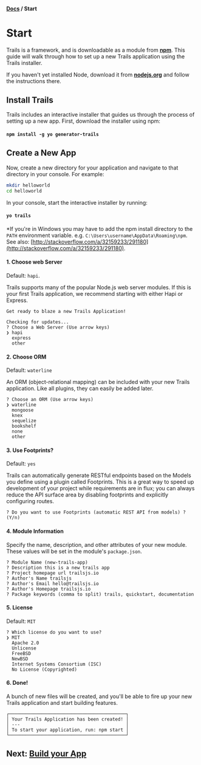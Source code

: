 #### [Docs](../../) / Start

# Start

Trails is a framework, and is downloadable as a module from [**npm**](https://www.npmjs.com/package/trails). This guide will walk through how to set up a new Trails application using the Trails installer.

If you haven't yet installed Node, download it from [**nodejs.org**](https://nodejs.org/en/) and follow the instructions there.

## Install Trails

Trails includes an interactive installer that guides us through the process of setting up a new app. First, download the installer using npm:

#### `npm install -g yo generator-trails`

## Create a New App

Now, create a new directory for your application and navigate to that directory in your console. For example:

```bash
mkdir helloworld
cd helloworld
```

In your console, start the interactive installer by running:

#### `yo trails`

*If you're in Windows you may have to add the npm install directory to the `PATH` environment variable. e.g. `C:\Users\username\AppData\Roaming\npm`. See also: [http://stackoverflow.com/a/32159233/291180](http://stackoverflow.com/a/32159233/291180).

#### 1. Choose web Server

Default: `hapi`.

Trails supports many of the popular Node.js web server modules. If this is your first Trails application, we recommend starting with either Hapi or Express.

```
Get ready to blaze a new Trails Application!

Checking for updates...
? Choose a Web Server (Use arrow keys)
❯ hapi
  express
  other
```

#### 2. Choose ORM

Default: `waterline`

An ORM (object-relational mapping) can be included with your new Trails application. Like all plugins, they can easily be added later.

```
? Choose an ORM (Use arrow keys)
❯ waterline
  mongoose
  knex
  sequelize
  bookshelf
  none
  other
```


#### 3. Use Footprints?

Default: `yes`

Trails can automatically generate RESTful endpoints based on the Models you define using a plugin called Footprints. This is a great way to speed up development of your project while requirements are in flux; you can always reduce the API surface area by disabling footprints and explicitly configuring routes.

```
? Do you want to use Footprints (automatic REST API from models) ? (Y/n)
```

#### 4. Module Information

Specify the name, description, and other attributes of your new module. These values will be set in the module's `package.json`.

```
? Module Name (new-trails-app)
? Description this is a new trails app
? Project homepage url trailsjs.io
? Author's Name trailsjs
? Author's Email hello@trailsjs.io
? Author's Homepage trailsjs.io
? Package keywords (comma to split) trails, quickstart, documentation
```

#### 5. License

Default: `MIT`

```
? Which license do you want to use?
❯ MIT
  Apache 2.0
  Unlicense
  FreeBSD
  NewBSD
  Internet Systems Consortium (ISC)
  No License (Copyrighted)
```

#### 6. Done!

A bunch of new files will be created, and you'll be able to fire up your new Trails application and start building features.

```
┌───────────────────────────────────────────┐
│ Your Trails Application has been created! │
│ ---                                       │
│ To start your application, run: npm start │
└───────────────────────────────────────────┘
```

## Next: [Build your App](./build)

